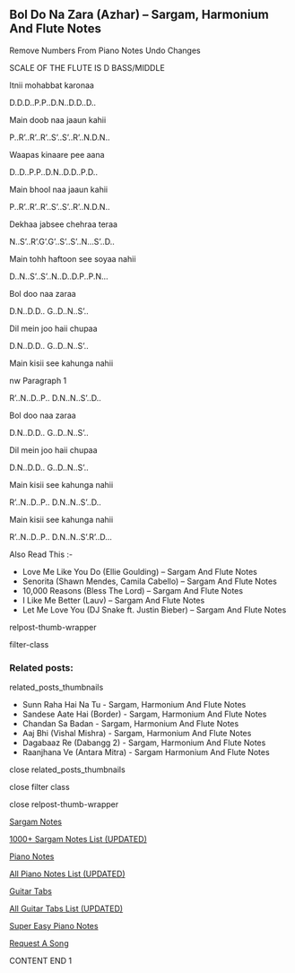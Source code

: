 
## Bol Do Na Zara (Azhar) – Sargam, Harmonium And Flute Notes

Remove Numbers From Piano Notes
Undo Changes

SCALE OF THE FLUTE IS D BASS/MIDDLE

Itnii mohabbat karonaa

D.D.D..P.P..D.N..D.D..D..

Main doob naa jaaun kahii

P..R’..R’..R’..S’..S’..R’..N.D.N..

Waapas kinaare pee aana

D..D..P.P..D.N..D.D..P.D..

Main bhool naa jaaun kahii

P..R’..R’..R’..S’..S’..R’..N.D.N..

Dekhaa jabsee chehraa teraa

N..S’..R’.G’.G’..S’..S’..N…S’..D..

Main tohh haftoon see soyaa nahii

D..N..S’..S’..N..D..D.P..P.N…

Bol doo naa zaraa

D.N..D.D.. G..D..N..S’..

Dil mein joo haii chupaa

D.N..D.D.. G..D..N..S’..

Main kisii see kahunga nahii

nw Paragraph 1

R’..N..D..P.. D.N..N..S’..D..

Bol doo naa zaraa

D.N..D.D.. G..D..N..S’..

Dil mein joo haii chupaa

D.N..D.D.. G..D..N..S’..

Main kisii see kahunga nahii

R’..N..D..P.. D.N..N..S’..D..

Main kisii see kahunga nahii

R’..N..D..P.. D.N..N..S’.R’..D…

Also Read This :-

* Love Me Like You Do (Ellie Goulding) – Sargam And Flute Notes
* Senorita (Shawn Mendes, Camila Cabello) – Sargam And Flute Notes
* 10,000 Reasons (Bless The Lord) – Sargam And Flute Notes
* I Like Me Better (Lauv) – Sargam And Flute Notes
* Let Me Love You (DJ Snake ft. Justin Bieber) – Sargam And Flute Notes

relpost-thumb-wrapper

filter-class

### Related posts:

related_posts_thumbnails

* Sunn Raha Hai Na Tu - Sargam, Harmonium And Flute Notes
* Sandese Aate Hai (Border) - Sargam, Harmonium And Flute Notes
* Chandan Sa Badan - Sargam, Harmonium And Flute Notes
* Aaj Bhi (Vishal Mishra) - Sargam, Harmonium And Flute Notes
* Dagabaaz Re (Dabangg 2) - Sargam, Harmonium And Flute Notes
* Raanjhana Ve (Antara Mitra) - Sargam Harmonium And Flute Notes

close related_posts_thumbnails

close filter class

close relpost-thumb-wrapper

[Sargam Notes](https://www.notationsworld.com/sargam-notes.html)

[1000+ Sargam Notes List (UPDATED)](https://www.notationsworld.com/all-songs-list-sargam-notes.html)

[Piano Notes](https://www.notationsworld.com/piano-notes.html)

[All Piano Notes List (UPDATED)](https://www.notationsworld.com/all-songs-list-piano-notes.html)

[Guitar Tabs](https://www.notationsworld.com/guitar-tabs.html)

[All Guitar Tabs List (UPDATED)](https://www.notationsworld.com/all-songs-list-guitar-tabs.html)

[Super Easy Piano Notes](https://studywall.in/)

[Request A Song](https://www.notationsworld.com/request-a-song.html)

CONTENT END 1

